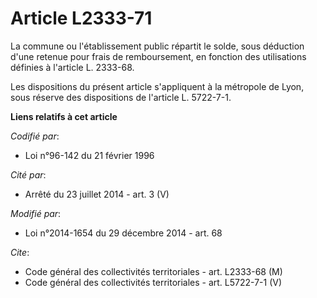 # Article L2333-71

La commune ou l'établissement public répartit le solde, sous déduction d'une retenue pour frais de remboursement, en fonction
des utilisations définies à l'article L. 2333-68. 

Les dispositions du présent article s'appliquent à la métropole de Lyon, sous réserve des dispositions de l'article L.
5722-7-1.

**Liens relatifs à cet article**

_Codifié par_:

  - Loi n°96-142 du 21 février 1996

_Cité par_:

  - Arrêté du 23 juillet 2014 - art. 3 (V)

_Modifié par_:

  - Loi n°2014-1654 du 29 décembre 2014 - art. 68

_Cite_:

  - Code général des collectivités territoriales - art. L2333-68 (M)
  - Code général des collectivités territoriales - art. L5722-7-1 (V)
